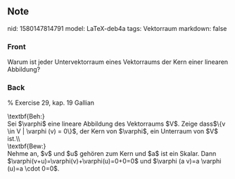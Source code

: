 ## Note
nid: 1580147814791
model: LaTeX-deb4a
tags: Vektorraum
markdown: false

### Front
Warum ist jeder Untervektorraum eines Vektorraums der Kern einer linearen Abbildung?

### Back
% Exercise 29, kap. 19 Gallian<div>
</div><div>\textbf{Beh:}</div><div>
</div><div>Sei $\varphi$ eine lineare Abbildung des Vektorraums $V$. Zeige dass$\{v \in V | \varphi (v) = 0\}$, der Kern von $\varphi$, ein Unterraum von $V$ ist.\\</div><div>
</div><div>\textbf{Bew:}</div><div>
</div><div>Nehme an, $v$ und $u$ gehören zum Kern und $a$ ist ein Skalar. Dann $\varphi(v+u)=\varphi(v)+\varphi(u)=0+0=0$ und $\varphi (a v)=a \varphi (u)=a \cdot 0=0$.
</div><div>
</div>
